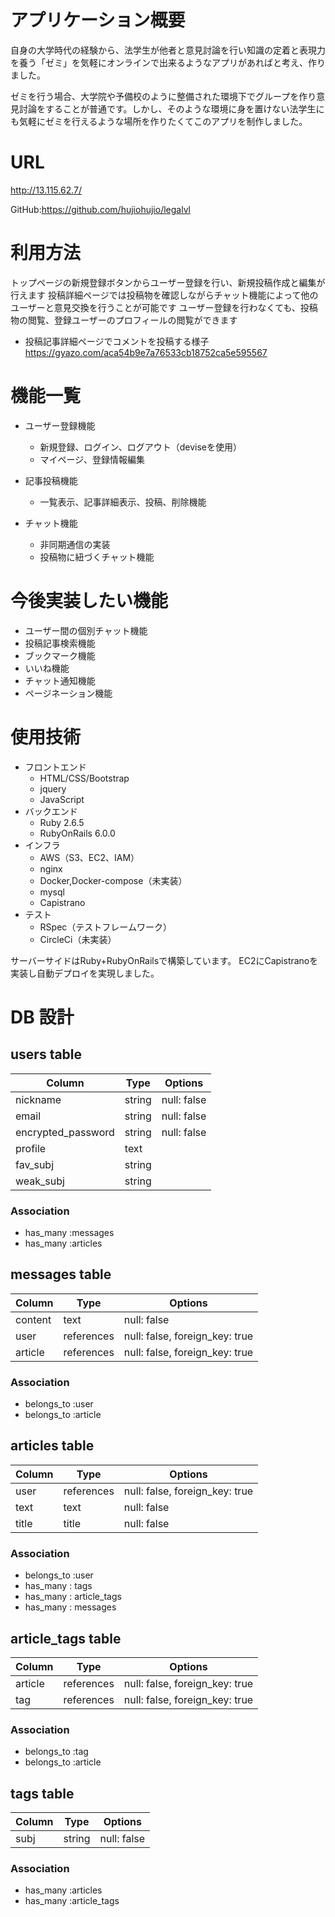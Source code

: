 
 
# アプリケーション概要
 
自身の大学時代の経験から、法学生が他者と意見討論を行い知識の定着と表現力を養う「ゼミ」を気軽にオンラインで出来るようなアプリがあればと考え、作りました。

ゼミを行う場合、大学院や予備校のように整備された環境下でグループを作り意見討論をすることが普通です。しかし、そのような環境に身を置けない法学生にも気軽にゼミを行えるような場所を作りたくてこのアプリを制作しました。
 
# URL

http://13.115.62.7/
 
GitHub:https://github.com/hujiohujio/legalvl

 
 
# 利用方法
 
トップページの新規登録ボタンからユーザー登録を行い、新規投稿作成と編集が行えます
投稿詳細ページでは投稿物を確認しながらチャット機能によって他のユーザーと意見交換を行うことが可能です
ユーザー登録を行わなくても、投稿物の閲覧、登録ユーザーのプロフィールの閲覧ができます

- 投稿記事詳細ページでコメントを投稿する様子
  https://gyazo.com/aca54b9e7a76533cb18752ca5e595567
 


 
# 機能一覧
 
- ユーザー登録機能
  - 新規登録、ログイン、ログアウト（deviseを使用）
  - マイページ、登録情報編集

- 記事投稿機能
  - 一覧表示、記事詳細表示、投稿、削除機能
- チャット機能
  - 非同期通信の実装
  - 投稿物に紐づくチャット機能
  
# 今後実装したい機能
- ユーザー間の個別チャット機能
- 投稿記事検索機能
- ブックマーク機能
- いいね機能
- チャット通知機能
- ページネーション機能


# 使用技術

- フロントエンド
  - HTML/CSS/Bootstrap
  - jquery
  - JavaScript
- バックエンド
  - Ruby 2.6.5
  - RubyOnRails 6.0.0
- インフラ
  - AWS（S3、EC2、IAM）
  - nginx
  - Docker,Docker-compose（未実装）
  - mysql
  - Capistrano
- テスト
  - RSpec（テストフレームワーク）
  - CircleCi（未実装）

サーバーサイドはRuby+RubyOnRailsで構築しています。
EC2にCapistranoを実装し自動デプロイを実現しました。







# DB 設計

## users table

| Column             | Type                | Options                |
|--------------------|---------------------|------------------------|
| nickname           | string              | null: false            |
| email              | string              | null: false            |
| encrypted_password | string              | null: false            |
| profile            | text                |                        |
| fav_subj           | string              |                        |
| weak_subj          | string              |                        |

### Association

* has_many :messages
* has_many :articles

## messages table

| Column                 | Type                    | Options                           |
|------------------------|-------------------------|-----------------------------------|
| content                | text                    | null: false                       |
| user                   | references              | null: false, foreign_key: true    |
| article                | references              | null: false, foreign_key: true    |


### Association

* belongs_to :user
* belongs_to :article


## articles table

| Column             | Type                | Options                           |
|--------------------|---------------------|-----------------------------------|
| user               | references          | null: false, foreign_key: true    |
| text               | text                | null: false                       |
| title              | title               | null: false                       |

### Association

* belongs_to :user
* has_many : tags
* has_many : article_tags
* has_many : messages


## article_tags table

| Column             | Type                | Options                           |
|--------------------|---------------------|-----------------------------------|
| article            | references          | null: false, foreign_key: true    |
| tag                | references          | null: false, foreign_key: true    |

### Association

* belongs_to :tag
* belongs_to :article


## tags table

| Column             | Type                | Options                           |
|--------------------|---------------------|-----------------------------------|
| subj               | string              | null: false                       |

### Association

* has_many :articles
* has_many :article_tags


